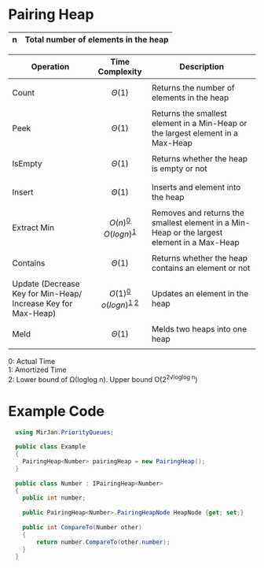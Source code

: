 # Pairing Heap

| n | Total number of elements in the heap |
| ------------- | ------------- |

| Operation  | Time Complexity | Description |
| ------------- | ------------- | ------------ |
| Count     | <p align='center'>$Θ$(1)</p> | Returns the number of elements in the heap |
| Peek    | <p align='center'>$Θ$(1)</p> | Returns the smallest element in a Min-Heap or the largest element in a Max-Heap |
| IsEmpty     | <p align='center'>$Θ$(1)</p> | Returns whether the heap is empty or not |
| Insert  | <p align='center'>$Θ$(1)</p>  | Inserts and element into the heap |
| Extract Min  | <p align='center'>$O(n)$<sup>[0](#actualtime)</sup><br>$O(log n)$<sup>[1](#amortizedtime)</sup> | Removes and returns the smallest element in a Min-Heap or the largest element in a Max-Heap |
| Contains     | <p align='center'>$Θ$(1)</p> | Returns whether the heap contains an element or not |
| Update (Decrease Key for Min-Heap/ Increase Key for Max-Heap) | <p align='center'>$O$(1)<sup>[0](#actualtime)</sup><br>$o(log n)$<sup>[1](#amortizedtime) [2](#lowerupperbound)</sup></p> | Updates an element in the heap |
| Meld | <p align='center'>$Θ$(1)</p> | Melds two heaps into one heap |

<a name="actualtime">0</a>: Actual Time
<br><a name="amortizedtime">1</a>: Amortized Time
<br><a name="lowerupperbound">2</a>: Lower bound of Ω(loglog n). Upper bound O(2<sup>2&radic;loglog n</sup>)

# Example Code
```cs
  using MirJan.PriorityQueues;
  
  public class Example
  {
    PairingHeap<Number> pairingHeap = new PairingHeap();
  }
  
  public class Number : IPairingHeap<Number>
  {
    public int number; 
    
    public PairingHeap<Number>.PairingHeapNode HeapNode {get; set;}
    
    public int CompareTo(Number other)
    {
        return number.CompareTo(other.number);
    }
  }
  ```
